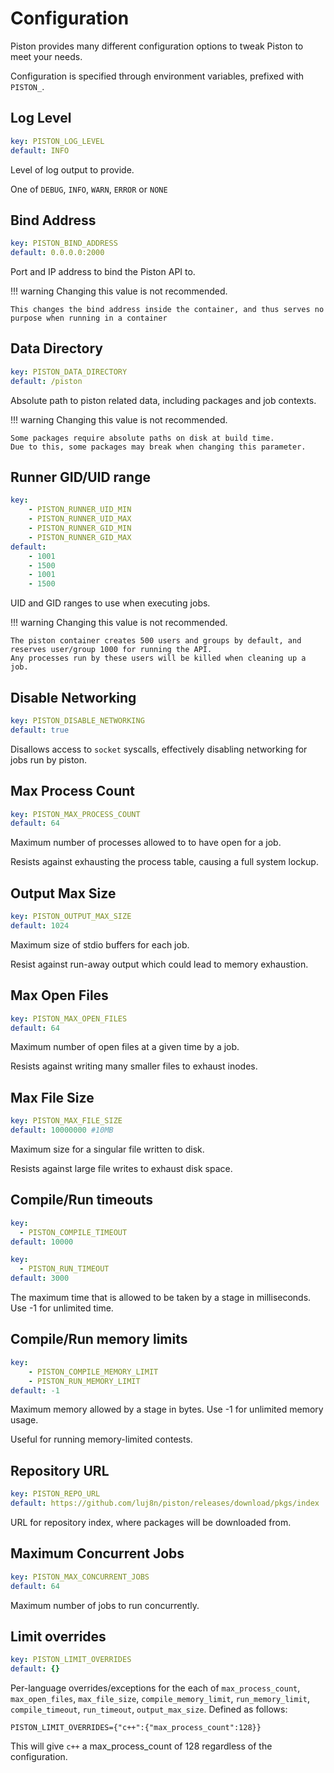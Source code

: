 # Configuration

Piston provides many different configuration options to tweak Piston to meet your needs.

Configuration is specified through environment variables, prefixed with `PISTON_`.

## Log Level

```yaml
key: PISTON_LOG_LEVEL
default: INFO
```

Level of log output to provide.

One of `DEBUG`, `INFO`, `WARN`, `ERROR` or `NONE`

## Bind Address

```yaml
key: PISTON_BIND_ADDRESS
default: 0.0.0.0:2000
```

Port and IP address to bind the Piston API to.

<!-- prettier-ignore -->
!!! warning
    Changing this value is not recommended.

    This changes the bind address inside the container, and thus serves no purpose when running in a container

## Data Directory

```yaml
key: PISTON_DATA_DIRECTORY
default: /piston
```

Absolute path to piston related data, including packages and job contexts.

<!-- prettier-ignore -->
!!! warning
    Changing this value is not recommended.

    Some packages require absolute paths on disk at build time.
    Due to this, some packages may break when changing this parameter.

## Runner GID/UID range

```yaml
key:
    - PISTON_RUNNER_UID_MIN
    - PISTON_RUNNER_UID_MAX
    - PISTON_RUNNER_GID_MIN
    - PISTON_RUNNER_GID_MAX
default:
    - 1001
    - 1500
    - 1001
    - 1500
```

UID and GID ranges to use when executing jobs.

<!-- prettier-ignore -->
!!! warning
    Changing this value is not recommended.

    The piston container creates 500 users and groups by default, and reserves user/group 1000 for running the API.
    Any processes run by these users will be killed when cleaning up a job.

## Disable Networking

```yaml
key: PISTON_DISABLE_NETWORKING
default: true
```

Disallows access to `socket` syscalls, effectively disabling networking for jobs run by piston.

## Max Process Count

```yaml
key: PISTON_MAX_PROCESS_COUNT
default: 64
```

Maximum number of processes allowed to to have open for a job.

Resists against exhausting the process table, causing a full system lockup.

## Output Max Size

```yaml
key: PISTON_OUTPUT_MAX_SIZE
default: 1024
```

Maximum size of stdio buffers for each job.

Resist against run-away output which could lead to memory exhaustion.

## Max Open Files

```yaml
key: PISTON_MAX_OPEN_FILES
default: 64
```

Maximum number of open files at a given time by a job.

Resists against writing many smaller files to exhaust inodes.

## Max File Size

```yaml
key: PISTON_MAX_FILE_SIZE
default: 10000000 #10MB
```

Maximum size for a singular file written to disk.

Resists against large file writes to exhaust disk space.

## Compile/Run timeouts

```yaml
key:
  - PISTON_COMPILE_TIMEOUT
default: 10000

key:
  - PISTON_RUN_TIMEOUT
default: 3000
```

The maximum time that is allowed to be taken by a stage in milliseconds.
Use -1 for unlimited time.

## Compile/Run memory limits

```yaml
key:
    - PISTON_COMPILE_MEMORY_LIMIT
    - PISTON_RUN_MEMORY_LIMIT
default: -1
```

Maximum memory allowed by a stage in bytes.
Use -1 for unlimited memory usage.

Useful for running memory-limited contests.

## Repository URL

```yaml
key: PISTON_REPO_URL
default: https://github.com/luj8n/piston/releases/download/pkgs/index
```

URL for repository index, where packages will be downloaded from.

## Maximum Concurrent Jobs

```yaml
key: PISTON_MAX_CONCURRENT_JOBS
default: 64
```

Maximum number of jobs to run concurrently.

## Limit overrides

```yaml
key: PISTON_LIMIT_OVERRIDES
default: {}
```

Per-language overrides/exceptions for the each of `max_process_count`, `max_open_files`, `max_file_size`,
`compile_memory_limit`, `run_memory_limit`, `compile_timeout`, `run_timeout`, `output_max_size`. Defined as follows:

```
PISTON_LIMIT_OVERRIDES={"c++":{"max_process_count":128}}
```

This will give `c++` a max_process_count of 128 regardless of the configuration.
